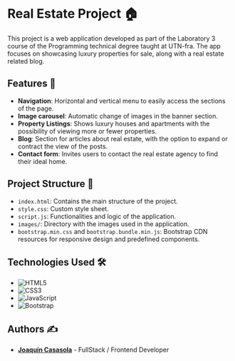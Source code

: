 # Real Estate Project 🏠

This project is a web application developed as part of the Laboratory 3 course of the Programming technical degree taught at UTN-fra. The app focuses on showcasing luxury properties for sale, along with a real estate related blog.

## Features 🌟

- **Navigation**: Horizontal and vertical menu to easily access the sections of the page.
- **Image carousel**: Automatic change of images in the banner section.
- **Property Listings**: Shows luxury houses and apartments with the possibility of viewing more or fewer properties.
- **Blog**: Section for articles about real estate, with the option to expand or contract the view of the posts.
- **Contact form**: Invites users to contact the real estate agency to find their ideal home.

## Project Structure 📁

- `index.html`: Contains the main structure of the project.
- `style.css`: Custom style sheet.
- `script.js`: Functionalities and logic of the application.
- `images/`: Directory with the images used in the application.
- `bootstrap.min.css` and `bootstrap.bundle.min.js`: Bootstrap CDN resources for responsive design and predefined components.

## Technologies Used 🛠️

- ![HTML5](https://img.shields.io/badge/HTML5-E34F26?style=for-the-badge&logo=html5&logoColor=white)
- ![CSS3](https://img.shields.io/badge/CSS3-1572B6?style=for-the-badge&logo=css3&logoColor=white)
- ![JavaScript](https://img.shields.io/badge/JavaScript-F7DF1E?style=for-the-badge&logo=javascript&logoColor=black)
- ![Bootstrap](https://img.shields.io/badge/Bootstrap-7952B3?style=for-the-badge&logo=bootstrap&logoColor=white)


## Authors ✍️

- **[Joaquín Casasola](https://github.com/tu-usuario)** - FullStack / Frontend Developer
